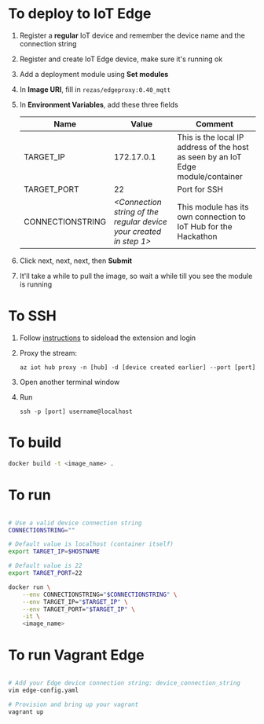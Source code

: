 # To deploy to IoT Edge

1. Register a **regular** IoT device and remember the device name and the connection string
1. Register and create IoT Edge device, make sure it's running ok
1. Add a deployment module using **Set modules**
1. In **Image URI**, fill in `rezas/edgeproxy:0.40_mqtt`
1. In **Environment Variables**, add these three fields

    | Name | Value | Comment |
    |------------------|----------------------------------------------------------|----------------------------------------------------------------------------------|
    | TARGET_IP | 172.17.0.1 | This is the local IP address of the host as seen by an IoT Edge module/container |
    | TARGET_PORT | 22 | Port for SSH |
    | CONNECTIONSTRING | *<Connection string of the regular device your created in step 1>* | This module has its own connection to IoT Hub for the Hackathon |

1. Click next, next, next, then **Submit**
1. It'll take a while to pull the image, so wait a while till you see the module is running

# To SSH

1. Follow [instructions](https://github.com/rezasherafat/edge-proxy/tree/master/azure-cli-iot-extension) to sideload the extension and login
1. Proxy the stream:

    ```
    az iot hub proxy -n [hub] -d [device created earlier] --port [port]
    ```

1. Open another terminal window
1. Run

    ```
    ssh -p [port] username@localhost
    ```

# To build
```bash
docker build -t <image_name> .
```

# To run
```bash

# Use a valid device connection string
CONNECTIONSTRING=""

# Default value is localhost (container itself)
export TARGET_IP=$HOSTNAME

# Default value is 22
export TARGET_PORT=22

docker run \
    --env CONNECTIONSTRING="$CONNECTIONSTRING" \
    --env TARGET_IP="$TARGET_IP" \
    --env TARGET_PORT="$TARGET_IP" \
    -it \
    <image_name>
```

# To run Vagrant Edge
```bash

# Add your Edge device connection string: device_connection_string
vim edge-config.yaml

# Provision and bring up your vagrant
vagrant up
```
